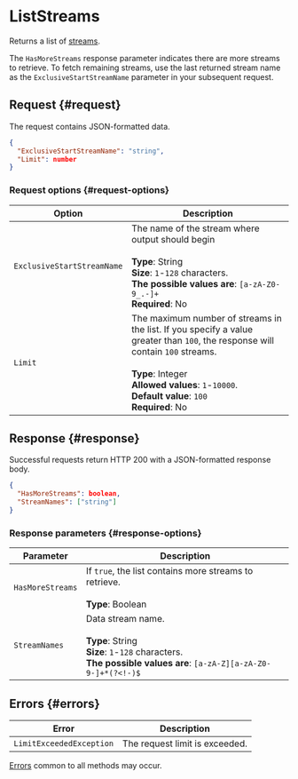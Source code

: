 # ListStreams

Returns a list of [streams](../../concepts/glossary.md#stream-concepts).

The `HasMoreStreams` response parameter indicates there are more streams to retrieve. To fetch remaining streams, use the last returned stream name as the `ExclusiveStartStreamName` parameter in your subsequent request.

## Request {#request}

The request contains JSON-formatted data.

```json
{
  "ExclusiveStartStreamName": "string",
  "Limit": number
}
```

### Request options {#request-options}

Option | Description
----- | -----
`ExclusiveStartStreamName` | The name of the stream where output should begin<br/><br/>**Type**: String<br/>**Size**: `1`-`128` characters.<br/>**The possible values are**: `[a-zA-Z0-9_.-]+`<br/>**Required**: No
`Limit` | The maximum number of streams in the list. If you specify a value greater than `100`, the response will contain `100` streams.<br/><br/>**Type**: Integer<br/>**Allowed values**: `1`-`10000`.<br/>**Default value**: `100`<br/>**Required**: No

## Response {#response}

Successful requests return HTTP 200 with a JSON-formatted response body.

```json
{
  "HasMoreStreams": boolean,
  "StreamNames": ["string"]
}
```

### Response parameters {#response-options}

Parameter | Description
----- | -----
`HasMoreStreams` | If `true`, the list contains more streams to retrieve.<br/><br/>**Type**: Boolean
`StreamNames` | Data stream name.<br/><br/>**Type**: String<br/>**Size**: `1`-`128` characters.<br/>**The possible values are**: `[a-zA-Z][a-zA-Z0-9-]+*(?<!-)$`

## Errors {#errors}

Error | Description
----- | -----
`LimitExceededException` | The request limit is exceeded. | 400

[Errors](../common-errors.md) common to all methods may occur.

